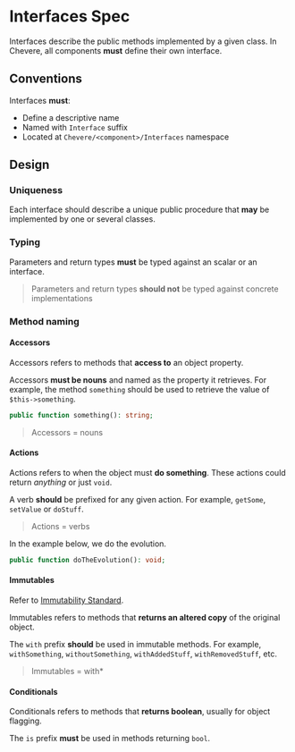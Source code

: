 # Interfaces Spec

Interfaces describe the public methods implemented by a given class. In Chevere, all components **must** define their own interface.

## Conventions

Interfaces **must**:

* Define a descriptive name
* Named with `Interface` suffix
* Located at `Chevere/<component>/Interfaces` namespace

## Design

### Uniqueness

Each interface should describe a unique public procedure that **may** be implemented by one or several classes.

### Typing

Parameters and return types **must** be typed against an scalar or an interface.

> Parameters and return types **should not** be typed against concrete implementations

### Method naming

#### Accessors

Accessors refers to methods that **access to** an object property.

Accessors **must be nouns** and named as the property it retrieves. For example, the method `something` should be used to retrieve the value of `$this->something`.

```php
public function something(): string;
```

> Accessors = nouns

#### Actions

Actions refers to when the object must **do something**. These actions could return _anything_ or just `void`.

A verb **should** be prefixed for any given action. For example, `getSome`, `setValue` or `doStuff`.

> Actions = verbs

In the example below, we do the evolution.

```php
public function doTheEvolution(): void;
```

#### Immutables

Refer to [Immutability Standard](../standard/immutability.md).

Immutables refers to methods that **returns an altered copy** of the original object.

The `with` prefix **should** be used in immutable methods. For example, `withSomething`, `withoutSomething`, `withAddedStuff`, `withRemovedStuff`, etc.

> Immutables = with*

#### Conditionals

Conditionals refers to methods that **returns boolean**, usually for object flagging.

The `is` prefix **must** be used in methods returning `bool`.
